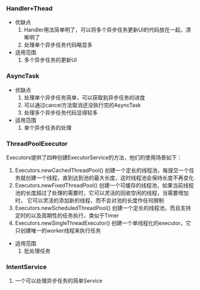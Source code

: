 ### Handler+Thead
  * 优缺点
    1. Handler用法简单明了，可以将多个异步任务更新UI的代码放在一起，清晰明了
    2. 处理单个异步任务代码略显多
  * 适用范围
    1. 多个异步任务的更新UI

### AsyncTask
  * 优缺点
    1. 处理单个异步任务简单，可以获取到异步任务的进度
    2. 可以通过cancel方法取消还没执行完的AsyncTask
    3. 处理多个异步任务代码显得较多
  * 适用范围
    1. 单个异步任务的处理

### ThreadPoolExecutor
  Executors提供了四种创建ExecutorService的方法，他们的使用场景如下：
   1. Executors.newCachedThreadPool()
    创建一个定长的线程池，每提交一个任务就创建一个线程，直到达到池的最大长度，这时线程池会保持长度不再变化
   2. Executors.newFixedThreadPool()
    创建一个可缓存的线程池，如果当前线程池的长度超过了处理的需要时，它可以灵活的回收空闲的线程，当需要增加时，
    它可以灵活的添加新的线程，而不会对池的长度作任何限制
   3. Executors.newScheduledThreadPool()
    创建一个定长的线程池，而且支持定时的以及周期性的任务执行，类似于Timer
  4. Executors.newSingleThreadExecutor()
    创建一个单线程化的executor，它只创建唯一的worker线程来执行任务

  * 适用范围
    1. 批处理任务

### IntentService
   1. 一个可以处理异步任务的简单Service